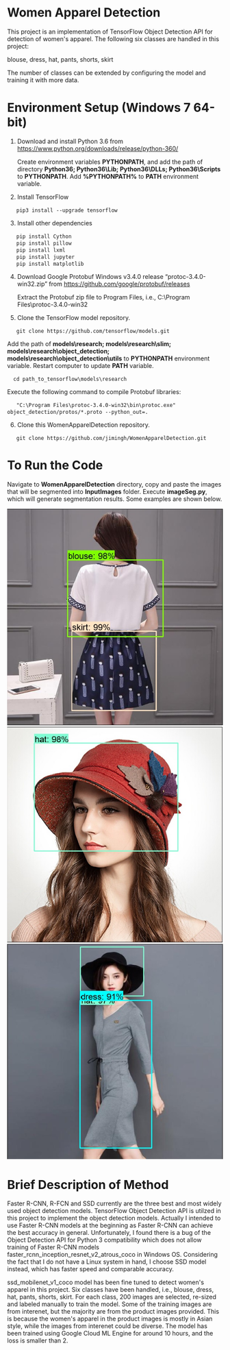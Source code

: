 # Women Apparel Detection
This project is an implementation of TensorFlow Object Detection API for detection of women's apparel. The following six classes are handled in this project:

blouse, dress, hat, pants, shorts, skirt

The number of classes can be extended by configuring the model and training it with more data.

# Environment Setup (Windows 7 64-bit)
1. Download and install Python 3.6 from https://www.python.org/downloads/release/python-360/

   Create environment variables **PYTHONPATH**, and add the path of directory **Python36; Python36\Lib; Python36\DLLs; Python36\Scripts** to    **PYTHONPATH**. Add **%PYTHONPATH%** to **PATH** environment variable.  
   
2. Install TensorFlow

```
   pip3 install --upgrade tensorflow
```

3. Install other dependencies

```
   pip install Cython
   pip install pillow
   pip install lxml
   pip install jupyter
   pip install matplotlib
 ```
 
4. Download Google Protobuf Windows v3.4.0 release “protoc-3.4.0-win32.zip” from https://github.com/google/protobuf/releases

   Extract the Protobuf zip file to Program Files, i.e., C:\Program Files\protoc-3.4.0-win32

5. Clone the TensorFlow model repository.

```   
   git clone https://github.com/tensorflow/models.git
```
   
   Add the path of **models\research; models\research\slim; models\research\object_detection; models\research\object_detection\utils** to **PYTHONPATH** environment variable. Restart computer to update **PATH** variable.
 
 ```
   cd path_to_tensorflow\models\research
 ```
 
   Execute the following command to compile Protobuf libraries:

```   
   "C:\Program Files\protoc-3.4.0-win32\bin\protoc.exe" object_detection/protos/*.proto --python_out=.
```

6. Clone this WomenApparelDetection repository.

```
   git clone https://github.com/jimingh/WomenApparelDetection.git
```

# To Run the Code
Navigate to **WomenApparelDetection** directory, copy and paste the images that will be segmented into **InputImages** folder. Execute **imageSeg.py**, which will generate segmentation results. Some examples are shown below.

![image](OutputImages/1.jpg) ![image](OutputImages/2.jpg) ![image](OutputImages/3.jpg)

# Brief Description of Method
Faster R-CNN, R-FCN and SSD currently are the three best and most widely used object detection models. TensorFlow Object Detection API is utilzed in this project to implement the object detection models. Actually I intended to use Faster R-CNN models at the beginning as Faster R-CNN can achieve the best accuracy in general. Unfortunately, I found there is a bug of the Object Detection API for Python 3 compatibility which does not allow training of Faster R-CNN models faster_rcnn_inception_resnet_v2_atrous_coco in Windows OS. Considering the fact that I do not have a Linux system in hand, I choose SSD model instead, which has faster speed and comparable accuracy.

ssd_mobilenet_v1_coco model has been fine tuned to detect women's apparel in this project. Six classes have been handled, i.e., blouse, dress, hat, pants, shorts, skirt. For each class, 200 images are selected, re-sized and labeled manually to train the model. Some of the training images are from interenet, but the majority are from the product images provided. This is because the women's apparel in the product images is mostly in Asian style, while the images from interenet could be diverse. The model has been trained using Google Cloud ML Engine for around 10 hours, and the loss is smaller than 2. 

